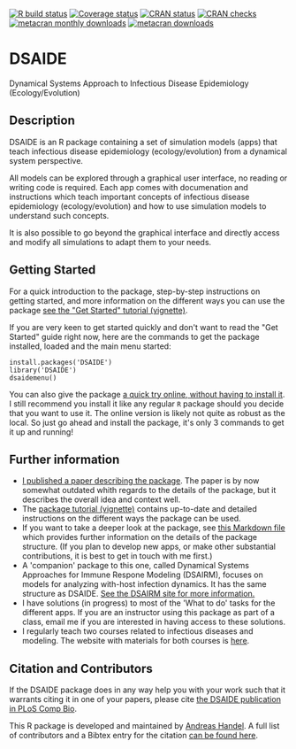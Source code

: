 [![R build status](https://github.com/ahgroup/DSAIDE/workflows/R-CMD-check/badge.svg)](https://github.com/ahgroup/DSAIDE/actions)
[![Coverage status](https://codecov.io/gh/ahgroup/DSAIDE/branch/master/graph/badge.svg)](https://codecov.io/github/ahgroup/DSAIDE?branch=master)
[![CRAN status](https://www.r-pkg.org/badges/version/DSAIDE)](https://cran.r-project.org/package=DSAIDE)
[![CRAN checks](https://cranchecks.info/badges/summary/DSAIDE)](https://cran.r-project.org/web/checks/check_results_DSAIDE.html)
[![metacran monthly downloads](http://cranlogs.r-pkg.org/badges/DSAIDE)](https://cran.r-project.org/package=DSAIDE)
[![metacran downloads](http://cranlogs.r-pkg.org/badges/grand-total/DSAIDE?color=ff69b4)](https://cran.r-project.org/package=DSAIDE)


# DSAIDE
Dynamical Systems Approach to Infectious Disease Epidemiology (Ecology/Evolution)

## Description
DSAIDE is an R package containing a set of simulation models (apps) that teach infectious disease epidemiology (ecology/evolution) from a dynamical system perspective. 

All models can be explored through a graphical user interface, no reading or writing code is required. Each app comes with documenation and instructions which teach important concepts of infectious disease epidemiology (ecology/evolution) and how to use simulation models to understand such concepts. 

It is also possible to go beyond the graphical interface and directly access and modify all simulations to adapt them to your needs.

## Getting Started
For a quick introduction to the package, step-by-step instructions on getting started, and more information on the different ways you can use the package [see the "Get Started" tutorial (vignette)](https://ahgroup.github.io/DSAIDE/articles/DSAIDE.html).

If you are very keen to get started quickly and don't want to read the "Get Started" guide right now, here are the commands to get the package installed, loaded and the main menu started:

``` 
install.packages('DSAIDE')
library('DSAIDE')
dsaidemenu()
```

You can also give the package [a quick try online, without having to install it](https://shiny.ovpr.uga.edu/DSAIDE/). I still recommend you install it like any regular `R` package should you decide that you want to use it. The online version is likely not quite as robust as the local. So just go ahead and install the package, it's only 3 commands to get it up and running! 


## Further information
* [I published a paper describing the package](https://doi.org/10.1371/journal.pcbi.1005642). The paper is by now somewhat outdated whith regards to the details of the package, but it describes the overall idea and context well.  
* The [package tutorial (vignette)](https://ahgroup.github.io/DSAIDE/articles/DSAIDE.html) contains up-to-date and detailed instructions on the different ways the package can be used.
* If you want to take a deeper look at the package, see [this Markdown file](https://github.com/ahgroup/DSAIDE/blob/master/inst/docsfordevelopers/documentation.md) which provides further information on the details of the package structure. (If you plan to develop new apps, or make other substantial contributions, it is best to get in touch with me first.)
* A 'companion' package to this one, called Dynamical Systems Approaches for Immune Respone Modeling (DSAIRM), focuses on models for analyzing with-host infection dynamics. It has the same structure as DSAIDE. [See the DSAIRM site for more information.](https://ahgroup.github.io/DSAIRM/)
* I have solutions (in progress) to most of the 'What to do' tasks for the different apps. If you are an instructor using this package as part of a class, email me if you are interested in having access to these solutions.
* I regularly teach two courses related to infectious diseases and modeling. The website with materials for both courses is [here](https://andreashandel.github.io/IDEMAcourse/). 

## Citation and Contributors
If the DSAIDE package does in any way help you with your work such that it warrants citing it in one of your papers, please cite [the DSAIDE publication in PLoS Comp Bio](https://doi.org/10.1371/journal.pcbi.1005642). 

This R package is developed and maintained by [Andreas Handel](https://www.andreashandel.com/). A full list of contributors and a Bibtex entry for the citation [can be found here](https://ahgroup.github.io/DSAIDE/authors.html).
